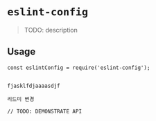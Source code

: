# `eslint-config`

> TODO: description

## Usage

```
const eslintConfig = require('eslint-config');


fjasklfdjaaaasdjf

리드미 변경

// TODO: DEMONSTRATE API
```

